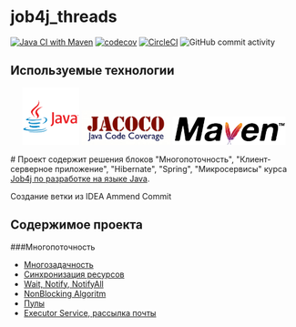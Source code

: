 # job4j_threads

[![Java CI with Maven](https://github.com/aswsx/job4j_threads/actions/workflows/maven.yml/badge.svg)](https://github.com/aswsx/job4j_threads/actions/workflows/maven.yml)
[![codecov](https://codecov.io/gh/aswsx/job4j_threads/branch/master/graph/badge.svg?token=rIPqeJScWw)](https://codecov.io/gh/aswsx/job4j_threads)
[![CircleCI](https://circleci.com/gh/aswsx/job4j_threads/tree/master.svg?style=shield)](https://circleci.com/gh/aswsx/job4j_threads/tree/master)
![GitHub commit activity](https://img.shields.io/github/commit-activity/w/aswsx/job4j_threads)

## Используемые технологии

<p align="center">
 <img src="Pictures/logo-java.png" height="100">
<img src="Pictures/jacoco.png" height="60">
<img src="Pictures/maven.png" height="50"> 
</p>
# Проект содержит решения блоков "Многопоточность", "Клиент-серверное приложение", "Hibernate", 
"Spring", "Микросервисы" курса <a href="https://github.com/aswsx/job4j_threads"> Job4j по разработке на языке Java</a>.

Создание ветки из IDEA
Ammend Commit

<h2>Содержимое проекта</h2>
###Многопоточность
<ul>
  <li><a href="https://github.com/aswsx/job4j_threads/tree/master/src/main/java/ru/job4j/concurrent">Многозадачность </a></li>
      <li><a href="https://github.com/aswsx/job4j_threads/tree/master/src/main/java/ru/job4j/synch">Синхронизация ресурсов </a></li>
      <li><a href="https://github.com/aswsx/job4j_threads/tree/master/src/main/java/ru/job4j/buffer">Wait, Notify, NotifyAll </a></li>
      <li><a href="https://github.com/aswsx/job4j_threads/blob/master/src/main/java/ru/job4j/CASCount.java">NonBlocking Algoritm </a></li>
      <li><a href="https://github.com/aswsx/job4j_threads/tree/master/src/main/java/ru/job4j/thread/pool">Пулы </a></li>
      <li><a href="https://github.com/aswsx/job4j_threads/tree/master/src/main/java/ru/job4j/thread/email">Executor Service, рассылка почты </a></li>
</ul>

